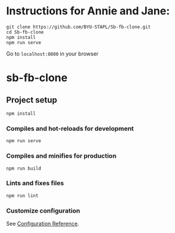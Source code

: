 # Instructions for Annie and Jane:
```
git clone https://github.com/BYU-STAPL/Sb-fb-clone.git
cd Sb-fb-clone
npm install
npm run serve
```
Go to ```localhost:8080``` in your browser

# sb-fb-clone

## Project setup
```
npm install
```

### Compiles and hot-reloads for development
```
npm run serve
```

### Compiles and minifies for production
```
npm run build
```

### Lints and fixes files
```
npm run lint
```

### Customize configuration
See [Configuration Reference](https://cli.vuejs.org/config/).
